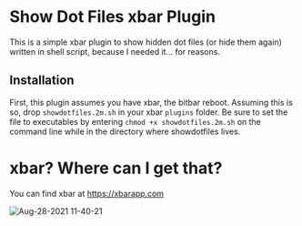 # Show Dot Files xbar Plugin
This is a simple xbar plugin to show hidden dot files (or hide them again) written in shell script, because I needed it... for reasons.

## Installation
First, this plugin assumes you have xbar, the bitbar reboot.
Assuming this is so, drop `showdotfiles.2m.sh` in your xbar `plugins` folder. Be sure to set the file to executables by entering `chmod +x showdotfiles.2m.sh` on the command line while in the directory where showdotfiles lives.

# xbar? Where can I get that?
You can find xbar at https://xbarapp.com

![Aug-28-2021 11-40-21](https://user-images.githubusercontent.com/47049285/131225111-474b937b-803b-4bd4-912f-c93d1f13ac3c.gif)

